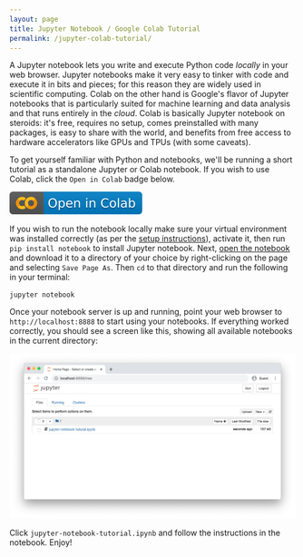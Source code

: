 ```yaml
---
layout: page
title: Jupyter Notebook / Google Colab Tutorial
permalink: /jupyter-colab-tutorial/
---
```


A Jupyter notebook lets you write and execute
Python code *locally* in your web browser. Jupyter notebooks
make it very easy to tinker with code and execute it in bits
and pieces; for this reason they are widely used in scientific
computing.
Colab on the other hand is Google's flavor of
Jupyter notebooks that is particularly suited for machine
learning and data analysis and that runs entirely in the *cloud*.
Colab is basically Jupyter notebook on steroids: it's free, requires no setup,
comes preinstalled with many packages, is easy to share with the world,
and benefits from free access to hardware accelerators like GPUs and TPUs (with some caveats).

To get yourself familiar with Python and notebooks, we'll be running
a short tutorial as a standalone Jupyter or Colab notebook. If you wish
to use Colab, click the `Open in Colab` badge below.

<div>
  <a href="https://colab.research.google.com/github/cs231n/cs231n.github.io/blob/master/python-colab.ipynb" target="_blank">
    <img class="colab-badge" src="/assets/badges/colab-open.svg" alt="Colab Notebook"/>
  </a>
</div>

If you wish to run the notebook locally make sure your virtual environment was installed correctly (as per the [setup instructions]({{site.baseurl}}/setup-instructions/)), activate it, then run `pip install notebook` to install Jupyter notebook. Next, [open the notebook](https://raw.githubusercontent.com/cs231n/cs231n.github.io/master/jupyter-notebook-tutorial.ipynb) and download it to a directory of your choice by right-clicking on the page and selecting `Save Page As`. Then `cd` to that directory and run the following in your terminal:

```
jupyter notebook
```

Once your notebook server is up and running, point your web browser to `http://localhost:8888` to
start using your notebooks. If everything worked correctly, you should
see a screen like this, showing all available notebooks in the current
directory:

<div class='fig figcenter'>
  <img src='/assets/ipython-tutorial/file-browser.png'>
</div>

Click `jupyter-notebook-tutorial.ipynb` and follow the instructions in the notebook. Enjoy!

<!-- If you click through to a notebook file, you will see a screen like this: -->

<!-- <div class='fig figcenter'>
  <img src='/assets/ipython-tutorial/notebook-1.png'>
</div>

A Jupyter notebook is made up of a number of **cells**. Each cell can contain
Python code. You can execute a cell by clicking on it (the highlight color will
switch from blue to green) and pressing `Shift-Enter`.
When you do so, the code in the cell will run, and the output of the cell
will be displayed beneath the cell. For example, after running the first cell,
the notebook shoud look like this:

<div class='fig figcenter'>
  <img src='/assets/ipython-tutorial/notebook-2.png'>
</div>

Global variables are shared between cells. Executing the second cell thus gives
the following result:

<div class='fig figcenter'>
  <img src='/assets/ipython-tutorial/notebook-3.png'>
</div>

There are a few keyboard shortcuts you should be aware of to make your notebook
experience more pleasant. To escape cell editing, press `esc`. The highlight color
should switch back to blue. To place a cell below the current one, press `b`.
To place a cell above the current one, press `a`. Finally, to delete a cell, press `dd`.

You can restart a notebook and clear all cells by clicking `Kernel -> Restart & Clear Output`.

<div class='fig figcenter'>
  <img src='/assets/ipython-tutorial/notebook-restart.png'>
</div>

By convention, Jupyter notebooks are expected to be run from top to bottom.
Failing to execute some cells or executing cells out of order can result in
errors. After restarting the notebook, try running the second cell directly:

<div class='fig figcenter'>
  <img src='/assets/ipython-tutorial/notebook-error.png'>
</div>

After you have modified a Jupyter notebook for one of the assignments by
modifying or executing some of its cells, remember to **save your changes!**

<div class='fig figcenter'>
  <img src='/assets/ipython-tutorial/save-notebook.png'>
</div>

This has only been a brief introduction to Jupyter notebooks, but it should
be enough to get you up and running on the assignments for this course. -->
